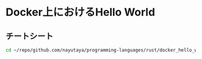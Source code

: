 # Docker上におけるHello World

## チートシート

```sh
cd ~/repo/github.com/nayutaya/programming-languages/rust/docker_hello_world/
```
